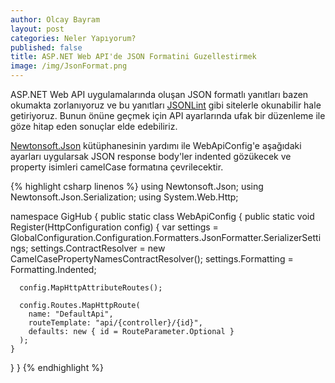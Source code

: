 ```yaml
---
author: Olcay Bayram
layout: post
categories: Neler Yapıyorum?
published: false
title: ASP.NET Web API'de JSON Formatini Guzellestirmek
image: /img/JsonFormat.png
---
```

ASP.NET Web API uygulamalarında oluşan JSON formatlı yanıtları bazen okumakta zorlanıyoruz ve bu yanıtları [JSONLint](http://jsonlint.com/) gibi sitelerle okunabilir hale getiriyoruz. Bunun önüne geçmek için API ayarlarında ufak bir düzenleme ile göze hitap eden sonuçlar elde edebiliriz.

[Newtonsoft.Json](http://www.newtonsoft.com/json) kütüphanesinin yardımı ile WebApiConfig'e aşağıdaki ayarları uygularsak JSON response body'ler indented gözükecek ve property isimleri camelCase formatına çevrilecektir.

{% highlight csharp linenos %}
using Newtonsoft.Json;
using Newtonsoft.Json.Serialization;
using System.Web.Http;

namespace GigHub
{
  public static class WebApiConfig
  {
    public static void Register(HttpConfiguration config)
    {
      var settings = GlobalConfiguration.Configuration.Formatters.JsonFormatter.SerializerSettings;
      settings.ContractResolver = new CamelCasePropertyNamesContractResolver();
      settings.Formatting = Formatting.Indented;

      config.MapHttpAttributeRoutes();

      config.Routes.MapHttpRoute(
        name: "DefaultApi",
        routeTemplate: "api/{controller}/{id}",
        defaults: new { id = RouteParameter.Optional }
      );
    }
  }
}
{% endhighlight %}